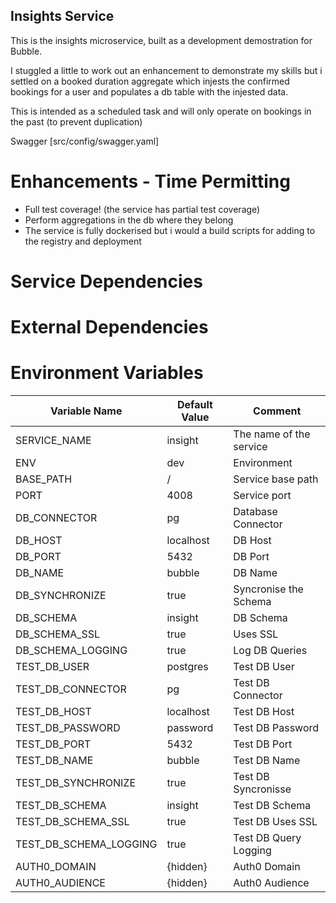 ## Insights Service

This is the insights microservice, built as a development demostration for Bubble.

I stuggled a little to work out an enhancement to demonstrate my skills but i settled on a booked duration aggregate which injests the confirmed bookings for a user and populates a db table with the injested data.

This is intended as a scheduled task and will only operate on bookings in the past (to prevent duplication)

Swagger [src/config/swagger.yaml]

# Enhancements - Time Permitting

- Full test coverage! (the service has partial test coverage)
- Perform aggregations in the db where they belong
- The service is fully dockerised but i would a build scripts for adding to the registry and deployment

# Service Dependencies

# External Dependencies

# Environment Variables

| Variable Name          | Default Value | Comment                 |
| ---------------------- | ------------- | ----------------------- |
| SERVICE_NAME           | insight       | The name of the service |
| ENV                    | dev           | Environment             |
| BASE_PATH              | /             | Service base path       |
| PORT                   | 4008          | Service port            |
| DB_CONNECTOR           | pg            | Database Connector      |
| DB_HOST                | localhost     | DB Host                 |
| DB_PORT                | 5432          | DB Port                 |
| DB_NAME                | bubble        | DB Name                 |
| DB_SYNCHRONIZE         | true          | Syncronise the Schema   |
| DB_SCHEMA              | insight       | DB Schema               |
| DB_SCHEMA_SSL          | true          | Uses SSL                |
| DB_SCHEMA_LOGGING      | true          | Log DB Queries          |
| TEST_DB_USER           | postgres      | Test DB User            |
| TEST_DB_CONNECTOR      | pg            | Test DB Connector       |
| TEST_DB_HOST           | localhost     | Test DB Host            |
| TEST_DB_PASSWORD       | password      | Test DB Password        |
| TEST_DB_PORT           | 5432          | Test DB Port            |
| TEST_DB_NAME           | bubble        | Test DB Name            |
| TEST_DB_SYNCHRONIZE    | true          | Test DB Syncronisse     |
| TEST_DB_SCHEMA         | insight       | Test DB Schema          |
| TEST_DB_SCHEMA_SSL     | true          | Test DB Uses SSL        |
| TEST_DB_SCHEMA_LOGGING | true          | Test DB Query Logging   |
| AUTH0_DOMAIN           | {hidden}      | Auth0 Domain            |
| AUTH0_AUDIENCE         | {hidden}      | Auth0 Audience          |
